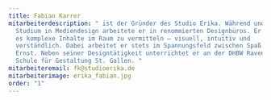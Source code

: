 ```yaml
---
title: Fabian Karrer
mitarbeiterdescription: " ist der Gründer des Studio Erika. Während und nach dem
  Studium in Mediendesign arbeitete er in renommierten Designbüros. Er versteht
  es komplexe Inhalte im Raum zu vermitteln – visuell, intuitiv und
  verständlich. Dabei arbeitet er stets im Spannungsfeld zwischen Spaß und
  Ernst. Neben seiner Designtätigkeit unterrichtet er an der DHBW Ravensburg und
  Schule für Gestaltung St. Gallen. "
mitarbeiteremail: fk@studioerika.de
mitarbeiterimage: erika_fabian.jpg
order: "1"
---
```

